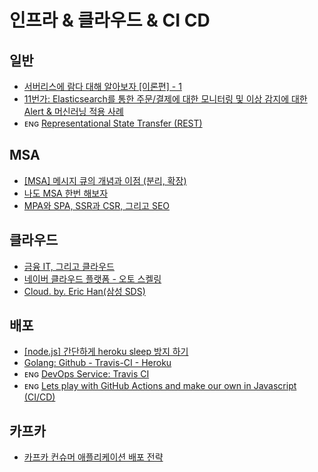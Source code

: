 # 인프라 & 클라우드 & CI CD

## 일반
- [서버리스에 람다 대해 알아보자 [이론편] - 1](https://www.slideshare.net/ssuser67b08e/1-105671213)
- [11번가: Elasticsearch를 통한 주문/결제에 대한 모니터링 및 이상 감지에 대한 Alert & 머신러닝 적용 사례](https://www.elastic.co/kr/blog/11-street-order-monitoring-and-anomaly-detection-with-the-elastic-stack)
- ᴇɴɢ [Representational State Transfer (REST)](https://www.ics.uci.edu/~fielding/pubs/dissertation/rest_arch_style.htm)

## MSA 
- [[MSA] 메시지 큐의 개념과 이점 (분리, 확장)](https://blog.naver.com/demonic3540/221610252088)
- [나도 MSA 한번 해보자](https://blog.sapzil.org/2019/12/29/microservices-1/)
- [MPA와 SPA, SSR과 CSR, 그리고 SEO](https://devowen.com/309)


## 클라우드 
- [금융 IT, 그리고 클라우드](https://www.joinc.co.kr/w/man/12/finance/ITandFinance)
- [네이버 클라우드 플랫폼 - 오토 스켈링](https://ptn-mooc.ncloud.com/autoscaling/lecture/31192/)
- [Cloud. by. Eric Han(삼성 SDS)](https://futurecreator.github.io/categories/Cloud/)


## 배포
- [[node.js] 간단하게 heroku sleep 방지 하기](https://minikupa-dev.tistory.com/77)
- [Golang: Github - Travis-CI - Heroku](https://jusths.tistory.com/69)
- ᴇɴɢ [DevOps Service: Travis CI](https://www.sauru.so/blog/travis-ci/)
- ᴇɴɢ [Lets play with GitHub Actions and make our own in Javascript (CI/CD)](https://youtu.be/3luYDzMhc5w)


## 카프카

- [카프카 컨슈머 애플리케이션 배포 전략](https://medium.com/11st-pe-techblog/%EC%B9%B4%ED%94%84%EC%B9%B4-%EC%BB%A8%EC%8A%88%EB%A8%B8-%EC%95%A0%ED%94%8C%EB%A6%AC%EC%BC%80%EC%9D%B4%EC%85%98-%EB%B0%B0%ED%8F%AC-%EC%A0%84%EB%9E%B5-4cb2c7550a72)